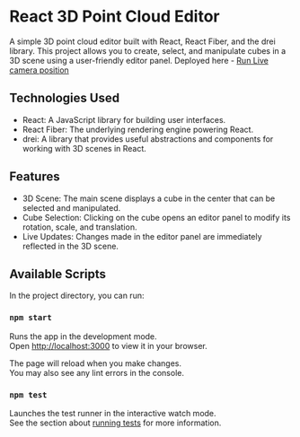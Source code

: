 # React 3D Point Cloud Editor

A simple 3D point cloud editor built with React, React Fiber, and the drei library. This project allows you to create, select, and manipulate cubes in a 3D scene using a user-friendly editor panel.
Deployed here - [Run Live](https://political-sky.surge.sh/) [camera position](https://well-groomed-things.surge.sh/)

## Technologies Used

- React: A JavaScript library for building user interfaces.
- React Fiber: The underlying rendering engine powering React.
- drei: A library that provides useful abstractions and components for working with 3D scenes in React.

## Features

- 3D Scene: The main scene displays a cube in the center that can be selected and manipulated.
- Cube Selection: Clicking on the cube opens an editor panel to modify its rotation, scale, and translation.
- Live Updates: Changes made in the editor panel are immediately reflected in the 3D scene.


## Available Scripts

In the project directory, you can run:

### `npm start`

Runs the app in the development mode.\
Open [http://localhost:3000](http://localhost:3000) to view it in your browser.

The page will reload when you make changes.\
You may also see any lint errors in the console.

### `npm test`

Launches the test runner in the interactive watch mode.\
See the section about [running tests](https://facebook.github.io/create-react-app/docs/running-tests) for more information.
